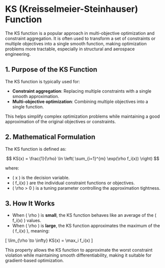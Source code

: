 # KS (Kreisselmeier-Steinhauser) Function

The KS function is a popular approach in multi-objective optimization and constraint aggregation. It is often used to transform a set of constraints or multiple objectives into a single smooth function, making optimization problems more tractable, especially in structural and aerospace engineering.

## 1. Purpose of the KS Function
The KS function is typically used for:
- **Constraint aggregation**: Replacing multiple constraints with a single smooth approximation.
- **Multi-objective optimization**: Combining multiple objectives into a single function.

This helps simplify complex optimization problems while maintaining a good approximation of the original objectives or constraints.

## 2. Mathematical Formulation
The KS function is defined as:

$$
KS(x) = \frac{1}{\rho} \ln \left( \sum_{i=1}^{m} \exp(\rho f_i(x)) \right)
$$

where:
- \( x \) is the decision variable.
- \( f_i(x) \) are the individual constraint functions or objectives.
- \( \rho > 0 \) is a tuning parameter controlling the approximation tightness.

## 3. How It Works
- When \( \rho \) is **small**, the KS function behaves like an average of the \( f_i(x) \) values.
- When \( \rho \) is **large**, the KS function approximates the maximum of the \( f_i(x) \), meaning:

\[
\lim_{\rho \to \infty} KS(x) = \max_i f_i(x)
\]

This property allows the KS function to approximate the worst constraint violation while maintaining smooth differentiability, making it suitable for gradient-based optimization.
